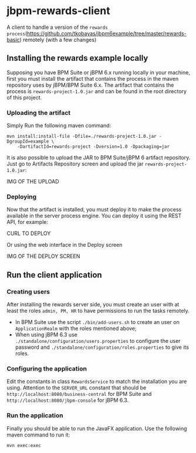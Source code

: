 # jbpm-rewards-client
A client to handle a version of the `rewards process`(https://github.com/tkobayas/jbpm6example/tree/master/rewards-basic) remotely (with a few changes)

## Installing the rewards example locally

Supposing you have BPM Suite or jBPM 6.x running locally in your machine, first you must install the artifact that contains the process in the maven repository uses by jBPM/BPM Suite 6.x. The artifact that contains the process is `rewards-project-1.0.jar` and can be found in the root directory of this project.

### Uploading the artifact


Simply Run the following maven command:

~~~
mvn install:install-file -Dfile=./rewards-project-1.0.jar -DgroupId=example \
    -DartifactId=rewards-project -Dversion=1.0 -Dpackaging=jar
~~~

It is also possible to upload the JAR to BPM Suite/jBPM 6 artifact repository. Just go to Artifacts Repository screen and upload the jar `rewards-project-1.0.jar`:

IMG OF THE UPLOAD

### Deploying 

Now that the artifact is installed, you must deploy it to make the process available in the server process engine. You can deploy it using the REST API, for example:

CURL TO DEPLOY


Or using the web interface in the Deploy screen

IMG OF THE DEPLOY SCREEN


## Run the client application 


### Creating users

After installing the rewards server side, you must create an user with at least the roles `admin, PM, HR` to have permissions to run the tasks remotely.

* In BPM Suite use the script `./bin/add-users.sh` to create an user on `ApplicationRealm` with the roles mentioned above;
* When using jBPM 6.3 use `./standalone/configuration/users.properties` to configure the user password and `./standalone/configuration/roles.properties` to give its roles.

### Configuring the application

Edit the constants in class `RewardsService` to match the installation you are using. Attention to the `SERVER_URL` constant that should be `http://localhost:8080/business-central` for BPM Suite and `http://localhost:8080/jbpm-console` for jBPM 6.3.

### Run the application 

Finally you should be able to run the JavaFX application. Use the following maven command to run it:

~~~
mvn exec:exec
~~~
